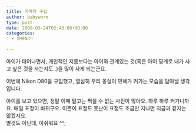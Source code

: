 ```yaml
---
title: 카메라 구입
author: babyworm
type: post
date: 2008-03-24T02:48:08+00:00
categories:
  - 아빠되기

---
```

아이가 태어나면서, 개인적인 지름보다는 아이와 관계있는 것(혹은 아이 핑계로 내가 사고 싶은 것을 사는지도..)을 많이 사게 되는군요.

이번에 Nikon D80을 구입했고, 열심히 우리 몽실이 민혜가 커가는 모습을 담아낼 생각입니다. 

아이를 보고 있으면, 정말 이때 말고는 찍을 수 없는 사진이 많아요. 하루 하루 커가니까요. 매일 표정이 바뀌구요. 이쁜이 표정도 못난이 표정도 조금만 지나면 지금과 같지는 않겠지요.  
별것도 아닌데, 아쉬워요 ^^;
